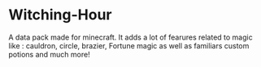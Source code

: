 # Witching-Hour
A data pack made for minecraft.
It adds a lot of fearures related to magic like : cauldron, circle, brazier, Fortune magic as well as familiars custom potions and much more!
